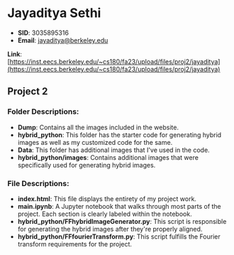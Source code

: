 # Jayaditya Sethi
- **SID**: 3035895316
- **Email**: [jayaditya@berkeley.edu](mailto:jayaditya@berkeley.edu)

**Link**: [https://inst.eecs.berkeley.edu/~cs180/fa23/upload/files/proj2/jayaditya](https://inst.eecs.berkeley.edu/~cs180/fa23/upload/files/proj2/jayaditya)

## Project 2

### Folder Descriptions:
- **Dump**: Contains all the images included in the website.
- **hybrid_python**: This folder has the starter code for generating hybrid images as well as my customized code for the same.
- **Data**: This folder has additional images that I've used in the code.
- **hybrid_python/images**: Contains additional images that were specifically used for generating hybrid images.

### File Descriptions:
- **index.html**: This file displays the entirety of my project work.
- **main.ipynb**: A Jupyter notebook that walks through most parts of the project. Each section is clearly labeled within the notebook.
- **hybrid_python/FFhybridImageGenerator.py**: This script is responsible for generating the hybrid images after they're properly aligned.
- **hybrid_python/FFfourierTransform.py**: This script fulfills the Fourier transform requirements for the project.
